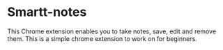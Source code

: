 # Smartt-notes
This Chrome extension enables you to take notes, save, edit and remove them.
This is a simple chrome extension to work on for beginners.
